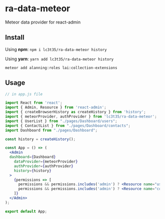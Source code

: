 # ra-data-meteor
Meteor data provider for react-admin

## Install

Using **npm**:
```npm i lc3t35/ra-data-meteor history```

Using **yarn**:
```yarn add lc3t35/ra-data-meteor history```

```meteor add alanning:roles lai:collection-extensions```

## Usage

```jsx
// in app.js file

import React from 'react';
import { Admin, Resource } from 'react-admin';
import { createBrowserHistory as createHistory } from 'history';
import { meteorProvider, authProvider } from 'lc3t35/ra-data-meteor';
import { UserList } from "./pages/Dashboard/users";
import { ContactList } from "./pages/Dashboard/contacts";
import Dashboard from "./pages/Dashboard";

const history = createHistory();

const App = () => (
  <Admin
  dashboard={Dashboard}
    dataProvider={meteorProvider}
    authProvider={authProvider}
    history={history}
  >
    {permissions => [
      permissions && permissions.includes('admin') ? <Resource name="users" list={UserList} /> : null,
      permissions && permissions.includes('admin') ? <Resource name="contacts" list={ContactList} /> : null,
    ]}
  </Admin>
);

export default App;
```
